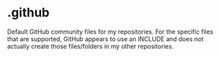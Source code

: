 # .github

Default GitHub community files for my repositories. For the specific files that are supported, GitHub appears to use an INCLUDE and does not actually create those files/folders in my other repositories.
